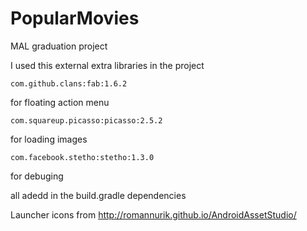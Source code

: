 # PopularMovies
MAL graduation project
 
I used this external extra libraries in the project 
```
com.github.clans:fab:1.6.2
```
for floating action menu

```
com.squareup.picasso:picasso:2.5.2
```
for loading images

```
com.facebook.stetho:stetho:1.3.0
```

for debuging

all adedd in the build.gradle dependencies

Launcher icons from http://romannurik.github.io/AndroidAssetStudio/

